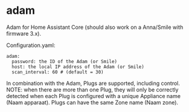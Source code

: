 # adam
Adam for Home Assistant Core (should also work on a Anna/Smile with firmware 3.x).

Configuration.yaml:

```
adam:
  password: the ID of the Adam (or Smile)
  host: the local IP address of the Adam (or Smile)
  scan_interval: 60 # (default = 30)
```

In combination with the Adam, Plugs are supported, including control.
NOTE: when there are more than one Plug, they will only be correctly detected when each Plug is configured with a unique Appliance name (Naam apparaat). Plugs can have the same Zone name (Naam zone).
